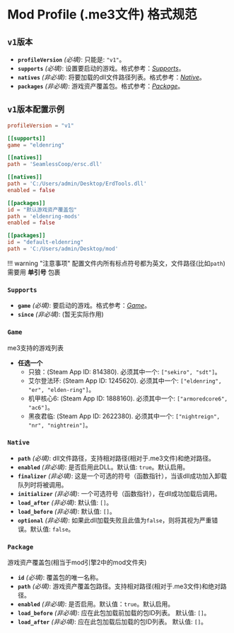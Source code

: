 # Mod Profile (.me3文件) 格式规范


## <a id="ModProfileV1"></a>**`v1版本`**

- **`profileVersion`** *(必填)*: 只能是: `"v1"`。
- **`supports`** *(必填)*: 设置要启动的游戏。格式参考：*[Supports](#Supports)*。
- **`natives`** *(非必填)*: 将要加载的dll文件路径列表。格式参考：*[Native](#Native)*。
- **`packages`** *(非必填)*: 游戏资产覆盖包。格式参考：*[Package](#Package)*。

## <a id="ModProfileV1Example"></a>**`v1版本配置示例`**
```toml
profileVersion = "v1"

[[supports]]
game = "eldenring"

[[natives]]
path = 'SeamlessCoop/ersc.dll'

[[natives]]
path = 'C:/Users/admin/Desktop/ErdTools.dll'
enabled = false

[[packages]]
id = "默认游戏资产覆盖包"
path = 'eldenring-mods'
enabled = false

[[packages]]
id = "default-eldenring"
path = 'C:/Users/admin/Desktop/mod'
```
!!! warning "注意事项"
    配置文件内所有标点符号都为英文，文件路径(比如`path`)需要用 **单引号** 包裹


### <a id="Supports"></a>**`Supports`**

- **`game`** *(必填)*: 要启动的游戏。格式参考：*[Game](#Game)*。
- **`since`** *(非必填)*: (暂无实际作用)

### <a id="Game"></a>**`Game`**
  me3支持的游戏列表

  - **任选一个**
    - 只狼：(Steam App ID: 814380). 必须其中一个: `["sekiro", "sdt"]`。
    - 艾尔登法环: (Steam App ID: 1245620). 必须其中一个: `["eldenring", "er", "elden-ring"]`。
    - 机甲核心6: (Steam App ID: 1888160). 必须其中一个: `["armoredcore6", "ac6"]`。
    - 黑夜君临: (Steam App ID: 2622380). 必须其中一个: `["nightreign", "nr", "nightrein"]`。

### <a id="Native"></a>**`Native`**

- **`path`** *(必填)*: dll文件路径，支持相对路径(相对于.me3文件)和绝对路径。
- **`enabled`** *(非必填)*: 是否启用此DLL。默认值: `true`。默认启用。
- **`finalizer`** *(非必填)*: 这是一个可选的符号（函数指针），当该dll成功加入卸载队列时将被调用。
- **`initializer`** *(非必填)*: 一个可选符号（函数指针），在dll成功加载后调用。
- **`load_after`** *(非必填)*: 默认值: `[]`。
- **`load_before`** *(非必填)*: 默认值: `[]`。
- **`optional`** *(非必填)*: 如果此dll加载失败且此值为`false`，则将其视为严重错误。默认值: `false`。

### <a id="Package"></a>**`Package`**

  游戏资产覆盖包(相当于mod引擎2中的mod文件夹)

- **`id`** *(必填)*: 覆盖包的唯一名称。
- **`path`** *(必填)*: 游戏资产覆盖包路径。支持相对路径(相对于.me3文件)和绝对路径。
- **`enabled`** *(非必填)*: 是否启用。默认值：`true`。默认启用。
- **`load_before`** *(非必填)*: 应在此包加载前加载的包ID列表。 默认值: `[]`。
- **`load_after`** *(非必填)*: 应在此包加载后加载的包ID列表。 默认值: `[]`。

